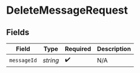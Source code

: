 # DeleteMessageRequest


## Fields

| Field              | Type               | Required           | Description        |
| ------------------ | ------------------ | ------------------ | ------------------ |
| `messageId`        | *string*           | :heavy_check_mark: | N/A                |
